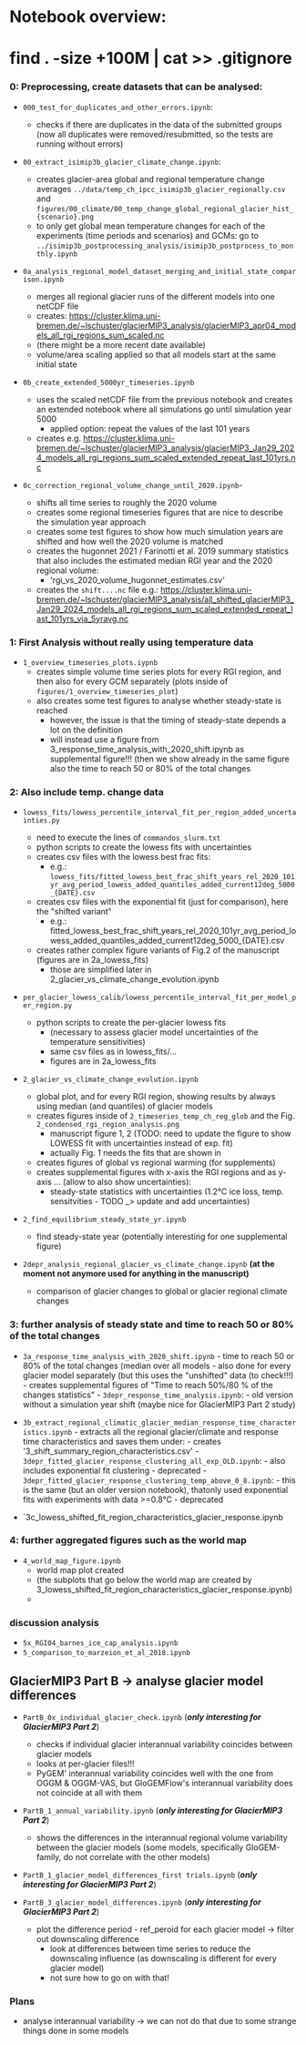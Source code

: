 # Notebook overview:

# find . -size +100M | cat >> .gitignore

### 0: Preprocessing, create datasets that can be analysed:

- `000_test_for_duplicates_and_other_errors.ipynb`:
    - checks if there are duplicates in the data of the submitted groups (now all duplicates were removed/resubmitted, so the tests are running without errors)
    
- `00_extract_isimip3b_glacier_climate_change.ipynb`: 
    - creates glacier-area global and regional temperature change averages `../data/temp_ch_ipcc_isimip3b_glacier_regionally.csv` and `figures/00_climate/00_temp_change_global_regional_glacier_hist_{scenario}.png`
    - to only get global mean temperature changes for each of the experiments (time periods and scenarios) and GCMs: go to `../isimip3b_postprocessing_analysis/isimip3b_postprocess_to_monthly.ipynb`
    
- `0a_analysis_regional_model_dataset_merging_and_initial_state_comparison.ipynb`
    - merges all regional glacier runs of the different models into one netCDF file 
    - creates: https://cluster.klima.uni-bremen.de/~lschuster/glacierMIP3_analysis/glacierMIP3_apr04_models_all_rgi_regions_sum_scaled.nc
    - (there might be a more recent date available)
    - volume/area scaling applied so that all models start at the same initial state
    
- `0b_create_extended_5000yr_timeseries.ipynb`
    - uses the scaled netCDF file from the previous notebook and creates an extended notebook where all simulations go until simulation year 5000
        - applied option: repeat the values of the last 101 years
    - creates e.g. https://cluster.klima.uni-bremen.de/~lschuster/glacierMIP3_analysis/glacierMIP3_Jan29_2024_models_all_rgi_regions_sum_scaled_extended_repeat_last_101yrs.nc
    
- `0c_correction_regional_volume_change_until_2020.ipynb`-
    - shifts all time series to roughly the 2020 volume 
    - creates some regional timeseries figures that are nice to describe the simulation year approach
    - creates some test figures to show how much  simulation years are shifted and how well the 2020 volume is matched 
    - creates the hugonnet 2021 / Farinotti et al. 2019 summary statistics that also includes the estimated median RGI year and the 2020 regional volume:
        - 'rgi_vs_2020_volume_hugonnet_estimates.csv'
    - creates the `shift....nc` file
        e.g.: https://cluster.klima.uni-bremen.de/~lschuster/glacierMIP3_analysis/all_shifted_glacierMIP3_Jan29_2024_models_all_rgi_regions_sum_scaled_extended_repeat_last_101yrs_via_5yravg.nc



 
### 1: First Analysis without really using temperature data

- `1_overview_timeseries_plots.iypnb`
    - creates simple volume time series plots for every RGI region, and then also for every GCM separately (plots inside of `figures/1_overview_timeseries_plot`)
    - also creates some test figures to analyse whether steady-state is reached
        - however, the issue is that the timing of steady-state depends a lot on the definition
        - will instead use a figure from 3_response_time_analysis_with_2020_shift.ipynb as supplemental figure!!! (then we show already in the same figure also the time to reach 50 or 80% of the total changes

    


### 2: Also include temp. change data
- `lowess_fits/lowess_percentile_interval_fit_per_region_added_uncertainties.py`
    - need to execute the lines of `commandos_slurm.txt`
    - python scripts to create the lowess fits with uncertainties 
    - creates csv files with the lowess best frac fits:
        - e.g.: `lowess_fits/fitted_lowess_best_frac_shift_years_rel_2020_101yr_avg_period_lowess_added_quantiles_added_current12deg_5000_{DATE}.csv`
    - creates csv files with the exponential fit (just for comparison), here the "shifted variant"
        - e.g.: fitted_lowess_best_frac_shift_years_rel_2020_101yr_avg_period_lowess_added_quantiles_added_current12deg_5000_{DATE}.csv
    - creates rather complex figure variants of Fig.2 of the manuscript (figures are in 2a_lowess_fits)
        - those are simplified later in 2_glacier_vs_climate_change_evolution.ipynb


- `per_glacier_lowess_calib/lowess_percentile_interval_fit_per_model_per_region.py`
    - python scripts to create the per-glacier lowess fits 
        - (necessary to assess glacier model uncertainties of the temperature sensitivities)
        - same csv files as in lowess_fits/...
        - figures are in 2a_lowess_fits 


- `2_glacier_vs_climate_change_evolution.ipynb`
    - global plot, and for every RGI region, showing results by always using median (and quantiles) of glacier models 
    - creates figures inside of `2_timeseries_temp_ch_reg_glob` and the Fig. `2_condensed_rgi_region_analysis.png` 
         - manuscript figure 1, 2 (TODO: need to update the figure to show LOWESS fit with uncertainties instead of exp. fit)
         - actually Fig. 1 needs the fits that are shown in 
    - creates figures of global vs regional warming (for supplements)
    - creates supplemental figures with x-axis the RGI regions and as y-axis ... (allow to also show uncertainties): 
        - steady-state statistics with uncertainties (1.2°C ice loss, temp. sensitvities - TODO _> update and add uncertainties)
    
- `2_find_equilibrium_steady_state_yr.ipynb`
    - find steady-state year (potentially interesting for one supplemental figure)


- `2depr_analysis_regional_glacier_vs_climate_change.ipynb` **(at the moment not anymore used for anything in the manuscript)**
    - comparison of glacier changes to global or glacier regional climate changes 
    
### 3: further analysis of steady state and time to reach 50 or 80% of the total changes
- `3a_response_time_analysis_with_2020_shift.ipynb`
        - time to reach 50 or 80% of the total changes (median over all models
            - also done for every glacier model separately (but this uses the "unshifted" data (to check!!!)
        - creates supplemental figures of "Time to reach 50%/80 % of the changes statistics" 
        - `3depr_response_time_analysis.ipynb`:
            - old version without a simulation year shift (maybe nice for GlacierMIP3 Part 2 study)
- `3b_extract_regional_climatic_glacier_median_response_time_characteristics.ipynb`
        - extracts all the regional glacier/climate and response time characteristics and saves them under:
            - creates '3_shift_summary_region_characteristics.csv'
        - `3depr_fitted_glacier_response_clustering_all_exp_OLD.ipynb`:
            - also includes exponential fit clustering
            - deprecated
        - `3depr_fitted_glacier_response_clustering_temp_above_0_8.ipynb`:
            - this is the same (but an older version notebook), thatonly used exponential fits with experiments with data >=0.8°C
            - deprecated 

- `3c_lowess_shifted_fit_region_characteristics_glacier_response.ipynb
        
        
### 4: further aggregated figures such as the world map

- `4_world_map_figure.ipynb`
    - world map plot created 
    - (the subplots that go below the world map are created by 3_lowess_shifted_fit_region_characteristics_glacier_response.ipynb)
    - 

### discussion analysis
- `5x_RGI04_barnes_ice_cap_analysis.ipynb`
- `5_comparison_to_marzeion_et_al_2018.ipynb`



## GlacierMIP3 Part B -> analyse glacier model differences


- `PartB_0x_individual_glacier_check.ipynb` (***only interesting for GlacierMIP3 Part 2***)
    - checks if individual glacier interannual variability coincides between glacier models
    - looks at per-glacier files!!!
    - PyGEM' interannual variability coincides well with the one from OGGM & OGGM-VAS, but GloGEMFlow's interannual variability does not coincide at all with them 
    

- `PartB_1_annual_variability.ipynb` (***only interesting for GlacierMIP3 Part 2***)
    - shows the differences in the interannual regional volume variability between the glacier models (some models, specifically GloGEM-family, do not correlate with the other models)
    
- `PartB_1_glacier_model_differences_first trials.ipynb` (***only interesting for GlacierMIP3 Part 2***)
 
- `PartB_3_glacier_model_differences.ipynb` (***only interesting for GlacierMIP3 Part 2***)
    - plot the difference period - ref_peroid for each glacier model -> filter out downscaling difference 
        - look at differences between time series to reduce the downscaling influence  (as downscaling is different for every glacier model)
        - not sure how to go on with that! 
        
        
        
 ### Plans

- analyse interannual variability -> we can not do that due to some strange things done in some models
